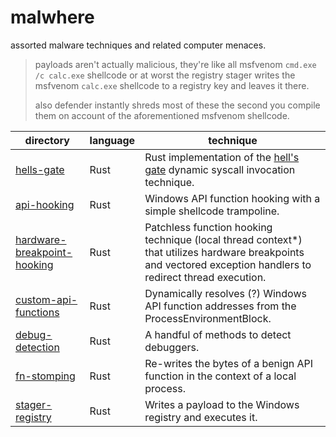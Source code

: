 # malwhere

assorted malware techniques and related computer menaces.   

> payloads aren't actually malicious, they're like all msfvenom `cmd.exe /c calc.exe` shellcode or at worst the registry stager writes the msfvenom `calc.exe` shellcode to a registry key and leaves it there.
> 
> also defender instantly shreds most of these the second you compile them on account of the aforementioned msfvenom shellcode.

|directory |language |technique |
|---  |--- |--- |
|[hells-gate](https://github.com/plsuwu/malwhere/tree/main/source/hells-gate)  |Rust |Rust implementation of the [hell's gate](https://github.com/am0nsec/HellsGate) dynamic syscall invocation technique. |
|[api-hooking](https://github.com/plsuwu/malwhere/blob/main/source/api-hooking) |Rust |Windows API function hooking with a simple shellcode trampoline. |
|[hardware-breakpoint-hooking](https://github.com/plsuwu/malwhere/tree/main/source/hardware-breakpoint-hooking) |Rust |Patchless function hooking technique (local thread context*) that utilizes hardware breakpoints and vectored exception handlers to redirect thread execution. | 
|[custom-api-functions](https://github.com/plsuwu/malwhere/tree/main/source/custom-api-functions) |Rust |Dynamically resolves (?) Windows API function addresses from the ProcessEnvironmentBlock. | 
|[debug-detection](https://github.com/plsuwu/malwhere/tree/main/source/debug-detection) |Rust |A handful of methods to detect debuggers. |
|[fn-stomping](https://github.com/plsuwu/malwhere/tree/main/source/fn-stomping) |Rust |Re-writes the bytes of a benign API function in the context of a local process. |
|[stager-registry](https://github.com/plsuwu/malwhere/blob/main/source/stager-registry/src/main.rs) |Rust |Writes a payload to the Windows registry and executes it. |
